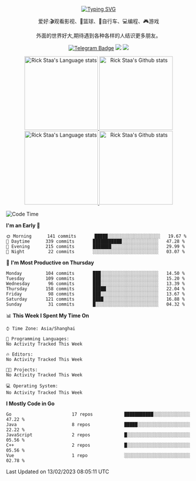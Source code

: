 <div align="center"> 

[![Typing SVG](https://readme-typing-svg.herokuapp.com?size=25&duration=2500&color=eeeeee&vCenter=true&width=200&height=40&lines=Hi+there+%F0%9F%91%8B%F0%9F%8F%BB;I'm+DanBai)](https://git.io/typing-svg)

爱好:🎬观看影视、🏀篮球、🚴自行车、💻编程、🎮游戏

外面的世界好大,期待遇到各种各样的人结识更多朋友。

[![Telegram Badge](https://img.shields.io/badge/-Telegram-blue?style=flat&logo=Telegram&logoColor=white)](https://t.me/danbai9420) 
[![](https://img.shields.io/badge/-Blog-brightgreen?style=flat&logo=Blogger&logoColor=white)](https://p00q.cn)
[![](https://img.shields.io/badge/-Email-red?style=flat&logo=Mail.Ru&logoColor=white)](mailto:danbai@88.com)
</div>

<!-- Light Mode -->
<div align="center"> 
<a href="https://github.com/anuraghazra/github-readme-stats#gh-light-mode-only">
<img height=200 src="https://github-readme-stats-git-master-rstaa-rickstaa.vercel.app/api/top-langs/?username=danbai225&layout=compact&langs_count=10&hide_border=1&role=OWNER,COLLABORATOR#gh-light-mode-only" alt="Rick Staa's Language stats" />
</a>
<a href="https://github.com/anuraghazra/github-readme-stats#gh-light-mode-only">
<img height=200 src="https://github-readme-stats-git-master-rstaa-rickstaa.vercel.app/api?username=danbai225&show_icons=true&count_private=true&line_height=28&hide_border=1&include_all_commits=true&card_width=450&role=OWNER,COLLABORATOR&exclude_repo=github-readme-stats#gh-light-mode-only" alt="Rick Staa's Github stats" />
</a>
</div>

<!-- Dark Mode -->
<div align="center"> 
<a href="https://github.com/anuraghazra/github-readme-stats#gh-dark-mode-only">
<img height=200 src="https://github-readme-stats-git-master-rstaa-rickstaa.vercel.app/api/top-langs/?username=danbai225&layout=compact&langs_count=10&hide_border=1&role=OWNER,COLLABORATOR&theme=github_dark#gh-dark-mode-only" alt="Rick Staa's Language stats" />
</a>
<a href="https://github.com/anuraghazra/github-readme-stats#gh-dark-mode-only">
<img height=200 src="https://github-readme-stats-git-master-rstaa-rickstaa.vercel.app/api?username=danbai225&show_icons=true&count_private=true&line_height=28&hide_border=1&include_all_commits=true&card_width=450&role=OWNER,COLLABORATOR&exclude_repo=github-readme-stats&theme=github_dark#gh-dark-mode-only" alt="Rick Staa's Github stats" />
</a>
</div>

<!--START_SECTION:waka-->
![Code Time](http://img.shields.io/badge/Code%20Time-143%20hrs%2040%20mins-blue)

**I'm an Early 🐤** 

```text
🌞 Morning      141 commits       █████░░░░░░░░░░░░░░░░░░░░   19.67 % 
🌆 Daytime      339 commits       ███████████░░░░░░░░░░░░░░   47.28 % 
🌃 Evening      215 commits       ███████░░░░░░░░░░░░░░░░░░   29.99 % 
🌙 Night         22 commits       ░░░░░░░░░░░░░░░░░░░░░░░░░   03.07 % 

```
📅 **I'm Most Productive on Thursday** 

```text
Monday         104 commits       ███░░░░░░░░░░░░░░░░░░░░░░   14.50 % 
Tuesday        109 commits       ███░░░░░░░░░░░░░░░░░░░░░░   15.20 % 
Wednesday       96 commits       ███░░░░░░░░░░░░░░░░░░░░░░   13.39 % 
Thursday       158 commits       █████░░░░░░░░░░░░░░░░░░░░   22.04 % 
Friday          98 commits       ███░░░░░░░░░░░░░░░░░░░░░░   13.67 % 
Saturday       121 commits       ████░░░░░░░░░░░░░░░░░░░░░   16.88 % 
Sunday          31 commits       █░░░░░░░░░░░░░░░░░░░░░░░░   04.32 % 

```


📊 **This Week I Spent My Time On** 

```text
⌚︎ Time Zone: Asia/Shanghai

💬 Programming Languages: 
No Activity Tracked This Week

🔥 Editors: 
No Activity Tracked This Week

🐱‍💻 Projects: 
No Activity Tracked This Week

💻 Operating System: 
No Activity Tracked This Week

```

**I Mostly Code in Go** 

```text
Go                       17 repos            ███████████░░░░░░░░░░░░░░   47.22 % 
Java                     8 repos             █████░░░░░░░░░░░░░░░░░░░░   22.22 % 
JavaScript               2 repos             █░░░░░░░░░░░░░░░░░░░░░░░░   05.56 % 
C++                      2 repos             █░░░░░░░░░░░░░░░░░░░░░░░░   05.56 % 
Vue                      1 repo              ░░░░░░░░░░░░░░░░░░░░░░░░░   02.78 % 

```



 Last Updated on 13/02/2023 08:05:11 UTC
<!--END_SECTION:waka-->
